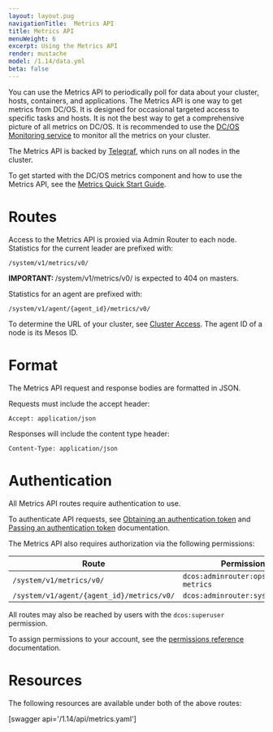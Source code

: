 ```yaml
---
layout: layout.pug
navigationTitle:  Metrics API
title: Metrics API
menuWeight: 6
excerpt: Using the Metrics API
render: mustache
model: /1.14/data.yml
beta: false
---
```

You can use the Metrics API to periodically poll for data about your cluster, hosts, containers, and applications. The Metrics API is one way to get metrics from DC/OS. It is designed for occasional targeted access to specific tasks and hosts. It is not the best way to get a comprehensive picture of all metrics on DC/OS. It is recommended to use the [DC/OS Monitoring service](/mesosphere/dcos/services/dcos-monitoring/1.0.0/) to monitor all the metrics on your cluster.

The Metrics API is backed by [Telegraf](/mesosphere/dcos/1.14/overview/architecture/components/#telegraf), which runs on all nodes in the cluster.

To get started with the DC/OS metrics component and how to use the Metrics API, see the [Metrics Quick Start Guide](/mesosphere/dcos/1.14/metrics/quickstart/).


# Routes

Access to the Metrics API is proxied via Admin Router to each node. Statistics for the current leader are prefixed with:

```
/system/v1/metrics/v0/
```

<p class="message--important"><strong>IMPORTANT: </strong> /system/v1/metrics/v0/ is expected to 404 on masters.</p>

Statistics for an agent are prefixed with:

```
/system/v1/agent/{agent_id}/metrics/v0/
```

To determine the URL of your cluster, see [Cluster Access](/mesosphere/dcos/1.14/api/access/). The agent ID of a node is its Mesos ID.


# Format

The Metrics API request and response bodies are formatted in JSON.

Requests must include the accept header:

```
Accept: application/json
```

Responses will include the content type header:

```
Content-Type: application/json
```


# Authentication

All Metrics API routes require authentication to use.

To authenticate API requests, see [Obtaining an authentication token](/mesosphere/dcos/1.14/security/ent/iam-api/#obtaining-an-authentication-token) and [Passing an authentication token](/mesosphere/dcos/1.14/security/ent/iam-api/#passing-an-authentication-token) documentation. 

The Metrics API also requires authorization via the following permissions:

| Route | Permission |
|-------|----------|
| `/system/v1/metrics/v0/` | `dcos:adminrouter:ops:system-metrics` |
| `/system/v1/agent/{agent_id}/metrics/v0/` | `dcos:adminrouter:system:agent` |

All routes may also be reached by users with the `dcos:superuser` permission.

To assign permissions to your account, see the [permissions reference](/mesosphere/dcos/1.14/security/ent/perms-reference/) documentation.


# Resources

The following resources are available under both of the above routes:

[swagger api='/1.14/api/metrics.yaml']
